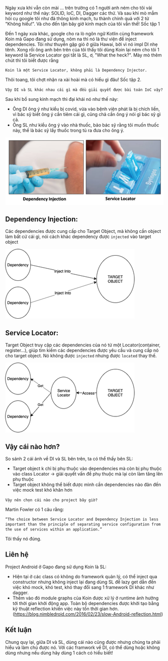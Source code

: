 
Ngày xưa khi vẫn còn mài ... trên trường có 1 người anh ném cho tôi vài keyword như thế này: SOLID, IoC, DI, Dagger các thứ. Và sau khi mò mẫm hỏi cụ google tôi như đả thông kinh mạch, tu thành chính quả với 2 từ "Không hiểu!". Và cho đến tận bây giờ kinh mạch của tôi vẫn thế! Sốc tập 1
    
Đến 1 ngày xưa khác, google cho ra lò ngôn ngữ Kotlin cùng framework Koin mà Gapo đang sử dụng, nôm na thì nó là thư viện để inject dependencies. Tôi như thuyền gặp gió ở giữa Hawai, bời vì nó impl DI nhẹ tênh. Xong rồi ông anh bên trên của tôi thấy tôi dùng Koin lại ném cho tôi 1 keyword là Service Locator gọi tắt là SL, ơ, "What the heck?". Mày mò thêm chút thì tôi biết được rằng 
    
    Koin là một Service Locator, không phải là Dependency Injector.

Thôi toang, tôi chợt nhận ra xài hoài mà có hiểu gì đâu! Sốc tập 2.

`Vậy DI và SL khác nhau cái gì mà đều giải quyết được bài toán IoC vậy?`

Sau khi bổ sung kinh mạch thì đại khái nó như thế này:
- Ông DI ông ý như kiểu bị covid, vừa vào bệnh viện phát là bị chích liền, vì bác sỹ biết ông ý cần tiêm cái gì, cũng chả cần ông ý nói gì bác sỹ gì cả. 
- Ông SL như kiểu ông ý vào nhà thuốc, bảo bác sỹ rằng tôi muốn thuốc này, thế là bác sỹ lấy thuốc trong tủ ra đưa cho ông ý.

![](./images/di-sl0.png)

## Dependency Injection: 

Các dependencies được cung cấp cho Target Object, mà không cần object làm bất cứ cái gì, nói cách khác dependency được `injected` vào target object

![](./images/di-sl1.png)

## Service Locator:

Target Object truy cập các dependencies của nó từ một Locator(container, register...), giúp tìm kiếm các dependencies được yêu cầu và cung cấp nó cho target object. Nó không được `injected` nhưng được `located` thay thế.

![](./images/di-sl2.png)

## Vậy cái nào hơn?

So sánh 2 cái ảnh về DI và SL bên trên, ta có thể thấy bên SL:
- Target object k chỉ bị phụ thuộc vào dependencies mà còn bị phụ thuộc vào class Locator -> giải quyết vấn đề phụ thuộc mà lại còn làm tăng lên phụ thuộc 
- Target object không thể biết được mình cần dependencies nào đãn đến việc mock test khó khăn hơn

`Vậy nên chọn cái nào cho project bây giờ?`

Martin Fowler có 1 câu rằng: 

    “The choice between Service Locator and Dependency Injection is less important than the principle of separating service configuration from the use of services within an application.”

Tôi thấy nó đúng. 

## Liên hệ 
Project Android ở Gapo đang sử dụng Koin là SL:
- Hiện tại ở các class có không do framework quản lý, có thể inject qua constructor nhưng không inject lại đang dùng SL để lazy get dẫn đến việc khó mock, khó test, khó thay đổi sang 1 framework DI khác như dagger. 
- Thêm vào đó module graphs của Koin được xử lý ở runtime ảnh hưởng tới thời gian khởi động app. Toàn bộ dependencies được khởi tạo bằng kỹ thuật reflection khiến việc này tốn thời gian hơn. (https://blog.nimbledroid.com/2016/02/23/slow-Android-reflection.html)

## Kết luận
Chung quy lại, giữa DI và SL, dùng cái nào cũng được nhưng chúng ta phải hiểu và làm chủ được nó. Với các framwork về DI, có thể dùng hoặc không dùng nhưng nếu dùng hãy dùng 1 cách có hiểu biết!